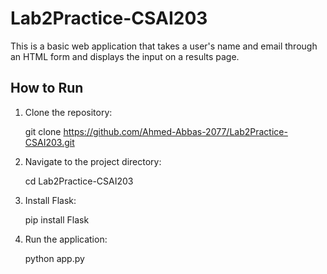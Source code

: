 # Lab2Practice-CSAI203

This is a basic web application that takes a user's name and email through an HTML form and displays the input on a results page.

## How to Run

1. Clone the repository:

   git clone https://github.com/Ahmed-Abbas-2077/Lab2Practice-CSAI203.git

2. Navigate to the project directory:

   cd Lab2Practice-CSAI203

3. Install Flask:

   pip install Flask

4. Run the application:

   python app.py
